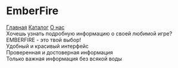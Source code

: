 <!DOCTYPE html>
<html lang="en" dir="ltr">
  <head>
    <meta charset="utf-8">
    <title>Главная</title>
    <link rel="preconnect" href="https://fonts.googleapis.com">
    <link rel="preconnect" href="https://fonts.gstatic.com" crossorigin>
    <link rel="stylesheet" href="style1.css">
    <link href="https://fonts.googleapis.com/css2?family=Ubuntu:wght@300;500&display=swap" rel="stylesheet">
  </head>
  <body>
    <div class="main-block">
      <div class="header-line">
          <h1 class="block-header-line1">EmberFire</h1>
          <a href="glavnaya.html" class="block-header-line">Главная</a>
          <a href="katalog.html" class="block-header-line">Каталог</a>
          <a href="onas.html" class="block-header-line">О нас</a>
      </div>
      <div class="center-line">
            <div class="text_center-line">
              Хочешь узнать подробную информацию о своей любимой игре?
            </div>
            <div class="text_center-line1">
              <span>EMBERFIRE</span> - это твой выбор!
            </div>
      </div>
      <div class="photocka">
        <img class="photocka1" src="images/photo6.png" alt="">
      </div>
      <div class="triplusa">
            <div class="plus1">
              <img class="plus1-1"src="images/photo7.png" alt="">
            </div>
            <div class="textplusa">Удобный и красивый интерфейс</div>
            <div class="plus1">
              <img class="plus1-1"src="images/photo7.png" alt="">
            </div>
            <div class="textplusa">Проверенная и достоверная информация</div>
            <div class="plus1">
              <img class="plus1-1"src="images/photo7.png" alt="">
            </div>
            <div class="textplusa">Только важная информация без всякой воды</div>
      </div>
    </div>
  </body>
</html>

